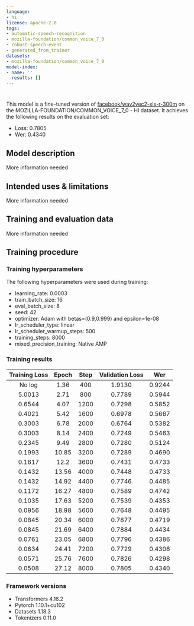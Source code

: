 ```yaml
---
language:
- hi
license: apache-2.0
tags:
- automatic-speech-recognition
- mozilla-foundation/common_voice_7_0
- robust-speech-event
- generated_from_trainer
datasets:
- mozilla-foundation/common_voice_7_0
model-index:
- name: ''
  results: []
---
```


<!-- This model card has been generated automatically according to the information the Trainer had access to. You
should probably proofread and complete it, then remove this comment. -->

# 

This model is a fine-tuned version of [facebook/wav2vec2-xls-r-300m](https://huggingface.co/facebook/wav2vec2-xls-r-300m) on the MOZILLA-FOUNDATION/COMMON_VOICE_7_0 - HI dataset.
It achieves the following results on the evaluation set:
- Loss: 0.7805
- Wer: 0.4340

## Model description

More information needed

## Intended uses & limitations

More information needed

## Training and evaluation data

More information needed

## Training procedure

### Training hyperparameters

The following hyperparameters were used during training:
- learning_rate: 0.0003
- train_batch_size: 16
- eval_batch_size: 8
- seed: 42
- optimizer: Adam with betas=(0.9,0.999) and epsilon=1e-08
- lr_scheduler_type: linear
- lr_scheduler_warmup_steps: 500
- training_steps: 8000
- mixed_precision_training: Native AMP

### Training results

| Training Loss | Epoch | Step | Validation Loss | Wer    |
|:-------------:|:-----:|:----:|:---------------:|:------:|
| No log        | 1.36  | 400  | 1.9130          | 0.9244 |
| 5.0013        | 2.71  | 800  | 0.7789          | 0.5944 |
| 0.6544        | 4.07  | 1200 | 0.7298          | 0.5852 |
| 0.4021        | 5.42  | 1600 | 0.6978          | 0.5667 |
| 0.3003        | 6.78  | 2000 | 0.6764          | 0.5382 |
| 0.3003        | 8.14  | 2400 | 0.7249          | 0.5463 |
| 0.2345        | 9.49  | 2800 | 0.7280          | 0.5124 |
| 0.1993        | 10.85 | 3200 | 0.7289          | 0.4690 |
| 0.1617        | 12.2  | 3600 | 0.7431          | 0.4733 |
| 0.1432        | 13.56 | 4000 | 0.7448          | 0.4733 |
| 0.1432        | 14.92 | 4400 | 0.7746          | 0.4485 |
| 0.1172        | 16.27 | 4800 | 0.7589          | 0.4742 |
| 0.1035        | 17.63 | 5200 | 0.7539          | 0.4353 |
| 0.0956        | 18.98 | 5600 | 0.7648          | 0.4495 |
| 0.0845        | 20.34 | 6000 | 0.7877          | 0.4719 |
| 0.0845        | 21.69 | 6400 | 0.7884          | 0.4434 |
| 0.0761        | 23.05 | 6800 | 0.7796          | 0.4386 |
| 0.0634        | 24.41 | 7200 | 0.7729          | 0.4306 |
| 0.0571        | 25.76 | 7600 | 0.7826          | 0.4298 |
| 0.0508        | 27.12 | 8000 | 0.7805          | 0.4340 |


### Framework versions

- Transformers 4.16.2
- Pytorch 1.10.1+cu102
- Datasets 1.18.3
- Tokenizers 0.11.0
